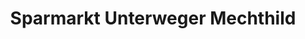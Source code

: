 ---
title: "Sparmarkt Unterweger Mechthild"
url: /assling/sparmarkt-unterweger-mechthild/
shop: Supermarkt
---